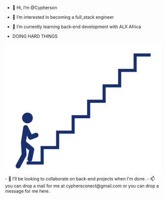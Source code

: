 - 👋 Hi, I’m @Cypherson
- 👀 I’m interested in becoming a full_stack engineer
- 🌱 I’m currently learning back-end development with ALX Africa

- DOING HARD THINGS
<img src="https://github.com/Cypherson/config_gifs/blob/main/stair_animations.gif" alt="alt text" class="responsive-gif"> 
- 💞️ I’ll be looking to collaborate on back-end projects when I'm done.
- 📫 you can drop a mail for me at cyphersconect@gmail.com or you can drop a message for me here.
